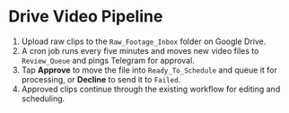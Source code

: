 # Drive Video Pipeline

1. Upload raw clips to the `Raw_Footage_Inbox` folder on Google Drive.
2. A cron job runs every five minutes and moves new video files to `Review_Queue` and pings Telegram for approval.
3. Tap **Approve** to move the file into `Ready_To_Schedule` and queue it for processing, or **Decline** to send it to `Failed`.
4. Approved clips continue through the existing workflow for editing and scheduling.
